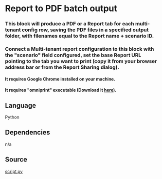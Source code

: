 # Report to PDF batch output

### This block will produce a PDF or a Report tab for each multi-tenant config row, saving the PDF files in a specified output folder, with filenames equal to the Report name + scenario ID.
### Connect a Multi-tenant report configuration to this block with the "scenario" field configured, set the base Report URL pointing to the tab you want to print (copy it from your browser address bar or from the Report Sharing dialog). 
#### It requires Google Chrome installed on your machine.
#### It requires "omniprint" executable (Download it [here](https://visokio.com/wp-content/uploads/2020/04/Omniscope-Evo-Omniprint.zip)).

## Language
Python

## Dependencies
n/a

## Source
[script.py](https://github.com/visokio/omniscope-custom-blocks/blob/master/Outputs/Report%20to%20PDF%20batch%20output/script.py)
